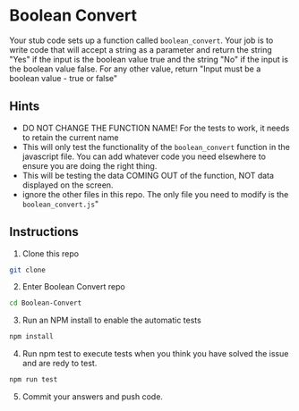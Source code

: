 # Boolean Convert

Your stub code sets up a function called `boolean_convert`. Your job is to write code that will accept a string as a parameter and return the string "Yes" if the input is the boolean value true and the string "No" if the input is the boolean value false. For any other value, return "Input must be a boolean value - true or false"

## Hints
- DO NOT CHANGE THE FUNCTION NAME! For the tests to work, it needs to retain the current name
- This will only test the functionality of the `boolean_convert` function in the javascript file. You can add whatever code you need elsewhere to ensure you are doing the right thing.
- This will be testing the data COMING OUT of the function, NOT data displayed on the screen.
- ignore the other files in this repo. The only file you need to modify is the `boolean_convert.js`"

## Instructions
1. Clone this repo
```bash
git clone 
```

2. Enter Boolean Convert repo
```bash
cd Boolean-Convert
```

3. Run an NPM install to enable the automatic tests
``` bash
npm install
```

4. Run npm test to execute tests when you think you have solved the issue and are redy to test.

```bash
npm run test
```

5. Commit your answers and push code.
